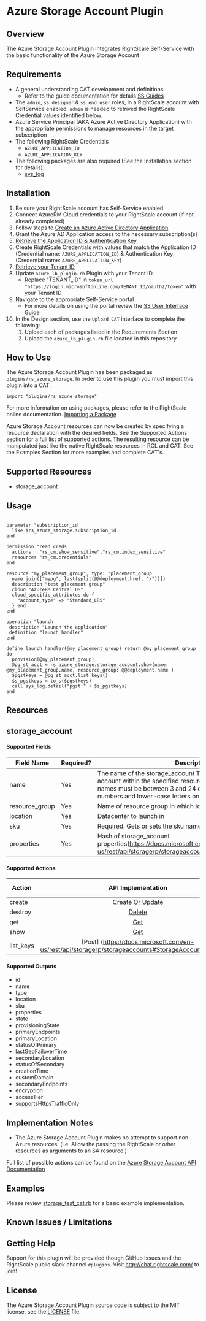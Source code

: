 # Azure Storage Account Plugin

## Overview
The Azure Storage Account Plugin integrates RightScale Self-Service with the basic functionality of the Azure Storage Account

## Requirements
- A general understanding CAT development and definitions
  - Refer to the guide documentation for details [SS Guides](http://docs.rightscale.com/ss/guides/)
- The `admin`, `ss_designer` & `ss_end_user` roles, in a RightScale account with SelfService enabled.  `admin` is needed to retrived the RightScale Credential values identified below.
- Azure Service Principal (AKA Azure Active Directory Application) with the appropriate permissions to manage resources in the target subscription
- The following RightScale Credentials
  - `AZURE_APPLICATION_ID`
  - `AZURE_APPLICATION_KEY`
- The following packages are also required (See the Installation section for details):
  - [sys_log](../../libraries/sys_log.rb)

## Installation
1. Be sure your RightScale account has Self-Service enabled
1. Connect AzureRM Cloud credentials to your RightScale account (if not already completed)
1. Follow steps to [Create an Azure Active Directory Application](https://docs.microsoft.com/en-us/azure/azure-resource-manager/resource-group-create-service-principal-portal#create-an-azure-active-directory-application)
1. Grant the Azure AD Application access to the necessary subscription(s)
1. [Retrieve the Application ID & Authentication Key](https://docs.microsoft.com/en-us/azure/azure-resource-manager/resource-group-create-service-principal-portal#get-application-id-and-authentication-key)
1. Create RightScale Credentials with values that match the Application ID (Credential name: `AZURE_APPLICATION_ID`) & Authentication Key (Credential name: `AZURE_APPLICATION_KEY`)
1. [Retrieve your Tenant ID](https://docs.microsoft.com/en-us/azure/azure-resource-manager/resource-group-create-service-principal-portal#get-tenant-id)
1. Update `azure_lb_plugin.rb` Plugin with your Tenant ID. 
   - Replace "TENANT_ID" in `token_url "https://login.microsoftonline.com/TENANT_ID/oauth2/token"` with your Tenant ID
1. Navigate to the appropriate Self-Service portal
   - For more details on using the portal review the [SS User Interface Guide](http://docs.rightscale.com/ss/guides/ss_user_interface_guide.html)
1. In the Design section, use the `Upload CAT` interface to complete the following:
   1. Upload each of packages listed in the Requirements Section
   1. Upload the `azure_lb_plugin.rb` file located in this repository
 
## How to Use
The Azure Storage Account Plugin has been packaged as `plugins/rs_azure_storage`. In order to use this plugin you must import this plugin into a CAT.
```
import "plugins/rs_azure_storage"
```
For more information on using packages, please refer to the RightScale online documentation. [Importing a Package](http://docs.rightscale.com/ss/guides/ss_packaging_cats.html#importing-a-package)

Azure Storage Account resources can now be created by specifying a resource declaration with the desired fields. See the Supported Actions section for a full list of supported actions.
The resulting resource can be manipulated just like the native RightScale resources in RCL and CAT. See the Examples Section for more examples and complete CAT's.

## Supported Resources
 - storage_account

## Usage
```

parameter "subscription_id
  like $rs_azure_storage.subscription_id
end

permission "read_creds
  actions   "rs_cm.show_sensitive","rs_cm.index_sensitive"
  resources "rs_cm.credentials"
end

resource "my_placement_group", type: "placement_group
  name join(["mypg", last(split(@@deployment.href, "/"))])
  description "test placement group"
  cloud "AzureRM Central US"
  cloud_specific_attributes do {
    "account_type" => "Standard_LRS"
  } end
end

operation "launch
 description "Launch the application"
 definition "launch_handler"
end

define launch_handler(@my_placement_group) return @my_placement_group do
  provision(@my_placement_group)
  @pg_st_acct = rs_azure_storage.storage_account.show(name: @my_placement_group.name, resource_group: @@deployment.name )
  $pgstkeys = @pg_st_acct.list_keys()
  $s_pgstkeys = to_s($pgstkeys)
  call sys_log.detail("pgst:" + $s_pgstkeys)
end
```
## Resources
## storage_account
#### Supported Fields
| Field Name | Required? | Description |
|------------|-----------|-------------|
|name|Yes|The name of the storage_account The name of the storage account within the specified resource group. Storage account names must be between 3 and 24 characters in length and use numbers and lower-case letters only.|
|resource_group|Yes|Name of resource group in which to create the storage_account|
|location|Yes|Datacenter to launch in|
|sku|Yes|Required. Gets or sets the sku name
|properties|Yes| Hash of storage_account properties(https://docs.microsoft.com/en-us/rest/api/storagerp/storageaccounts#StorageAccounts_Create)|

#### Supported Actions

| Action | API Implementation | Support Level |
|--------------|:----:|:-------------:|
| create| [Create Or Update](https://docs.microsoft.com/en-us/rest/api/storagerp/storageaccounts#StorageAccounts_Create) | Supported |
| destroy | [Delete](https://docs.microsoft.com/en-us/rest/api/storagerp/storageaccounts#StorageAccounts_Delete) | Supported |
| get | [Get](https://docs.microsoft.com/en-us/rest/api/storagerp/storageaccounts#StorageAccounts_GetProperties)| Supported |
| show| [Get](https://docs.microsoft.com/en-us/rest/api/storagerp/storageaccounts#StorageAccounts_GetProperties)| Supported |
| list_keys| [Post] (https://docs.microsoft.com/en-us/rest/api/storagerp/storageaccounts#StorageAccounts_ListKeys)| Supported |
#### Supported Outputs
- id
- name
- type
- location
- sku
- properties
- state
- provisioningState
- primaryEndpoints
- primaryLocation
- statusOfPrimary
- lastGeoFailoverTime
- secondaryLocation
- statusOfSecondary
- creationTime
- customDomain
- secondaryEndpoints
- encryption
- accessTier
- supportsHttpsTrafficOnly


## Implementation Notes
- The Azure Storage Account Plugin makes no attempt to support non-Azure resources. (i.e. Allow the passing the RightScale or other resources as arguments to an SA resource.) 

 
Full list of possible actions can be found on the [Azure Storage Account API Documentation](https://docs.microsoft.com/en-us/rest/api/network/loadbalancer/)
## Examples
Please review [storage_test_cat.rb](./storage_test_cat.rb) for a basic example implementation.
	
## Known Issues / Limitations

## Getting Help
Support for this plugin will be provided though GitHub Issues and the RightScale public slack channel `#plugins`.
Visit http://chat.rightscale.com/ to join!

## License
The Azure Storage Account Plugin source code is subject to the MIT license, see the [LICENSE](../../LICENSE) file.